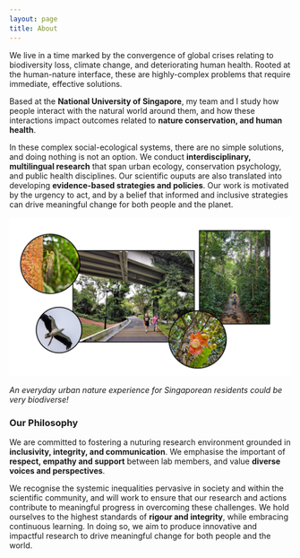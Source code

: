 ```yaml
---
layout: page
title: About 
---
```


We live in a time marked by the convergence of global crises relating to biodiversity loss, climate change, and deteriorating human health. Rooted at the human-nature interface, these are highly-complex problems that require immediate, effective solutions.

Based at the **National University of Singapore**, my team and I study how people interact with the natural world around them, and how these interactions impact outcomes related to **nature conservation, and human health**. 

In these complex social-ecological systems, there are no simple solutions, and doing nothing is not an option. We conduct **interdisciplinary, multilingual research** that span urban ecology, conservation psychology, and public health disciplines. Our scientific ouputs are also translated into developing **evidence-based strategies and policies**. Our work is motivated by the urgency to act, and by a belief that informed and inclusive strategies can drive meaningful change for both people and the planet.

![Singapore](https://github.com/rachelohry/rachelohry.github.io/blob/master/assets/img/sg_park.jpg)

_An everyday urban nature experience for Singaporean residents could be very biodiverse!_

### Our Philosophy

We are committed to fostering a nuturing research environment grounded in **inclusivity, integrity, and communication**. We emphasise the important of **respect, empathy and support** between lab members, and value **diverse voices and perspectives**.

We recognise the systemic inequalities pervasive in society and within the scientific community, and will work to ensure that our research and actions contribute to meaningful progress in overcoming these challenges. We hold ourselves to the highest standards of **rigour and integrity**, while embracing continuous learning. In doing so, we aim to produce innovative and impactful research to drive meaningful change for both people and the world. 

